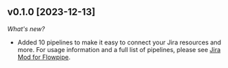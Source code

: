 ## v0.1.0 [2023-12-13]

_What's new?_

- Added 10 pipelines to make it easy to connect your Jira resources and more. For usage information and a full list of pipelines, please see [Jira Mod for Flowpipe](https://hub.flowpipe.io/mods/turbot/jira).
